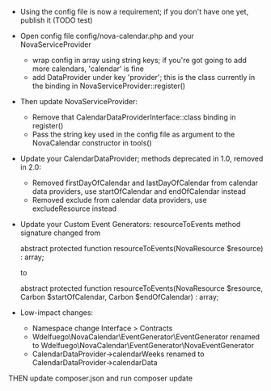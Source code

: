 - Using the config file is now a requirement; if you don't have one yet, publish it (TODO test)

- Open config file config/nova-calendar.php and your NovaServiceProvider
  - wrap config in array using string keys; if you're got going to add more calendars, 'calendar' is fine
  - add DataProvider under key 'provider'; this is the class currently in the binding in NovaServiceProvider::register()

- Then update NovaServiceProvider:
  - Remove that CalendarDataProviderInterface::class binding in register()
  - Pass the string key used in the config file as argument to the NovaCalendar constructor in tools()

- Update your CalendarDataProvider; methods deprecated in 1.0, removed in 2.0:
  - Removed firstDayOfCalendar and lastDayOfCalendar from calendar data providers, use startOfCalendar and endOfCalendar instead
  - Removed exclude from calendar data providers, use excludeResource instead

- Update your Custom Event Generators: resourceToEvents method signature changed from

  abstract protected function resourceToEvents(NovaResource $resource) : array;

  to

  abstract protected function resourceToEvents(NovaResource $resource, Carbon $startOfCalendar, Carbon $endOfCalendar) : array;

- Low-impact changes:
  - Namespace change Interface > Contracts
  - Wdelfuego\NovaCalendar\EventGenerator\EventGenerator renamed to Wdelfuego\NovaCalendar\EventGenerator\NovaEventGenerator
  - CalendarDataProvider->calendarWeeks renamed to CalendarDataProvider->calendarData
  
THEN update composer.json and run composer update